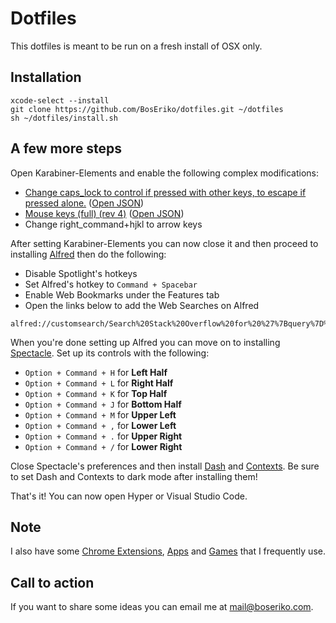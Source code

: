 # Dotfiles
This dotfiles is meant to be run on a fresh install of OSX only.

## Installation
    xcode-select --install
    git clone https://github.com/BosEriko/dotfiles.git ~/dotfiles
    sh ~/dotfiles/install.sh

## A few more steps
Open Karabiner-Elements and enable the following complex modifications:
- [Change caps_lock to control if pressed with other keys, to escape if pressed alone.](https://pqrs.org/osx/karabiner/complex_modifications/#caps_lock) ([Open JSON](https://pqrs.org/osx/karabiner/complex_modifications/json/caps_lock.json))
- [Mouse keys (full) (rev 4)](https://pqrs.org/osx/karabiner/complex_modifications/#mouse_keys_full) ([Open JSON](https://pqrs.org/osx/karabiner/complex_modifications/json/mouse_keys_full.json))
- Change right_command+hjkl to arrow keys

After setting Karabiner-Elements you can now close it and then proceed to installing [Alfred](https://www.alfredapp.com/) then do the following:
- Disable Spotlight's hotkeys
- Set Alfred's hotkey to `Command + Spacebar`
- Enable Web Bookmarks under the Features tab
- Open the links below to add the Web Searches on Alfred
```
alfred://customsearch/Search%20Stack%20Overflow%20for%20%27%7Bquery%7D%27/%3E/utf8/nospace/https%3A%2F%2Fstackoverflow.com%2Fsearch%3Fq%3D%7Bquery%7D
```

When you're done setting up Alfred you can move on to installing [Spectacle](https://www.spectacleapp.com/). Set up its controls with the following:
- `Option + Command + H` for **Left Half**
- `Option + Command + L` for **Right Half**
- `Option + Command + K` for **Top Half**
- `Option + Command + J` for **Bottom Half**
- `Option + Command + M` for **Upper Left**
- `Option + Command + ,` for **Lower Left**
- `Option + Command + .` for **Upper Right**
- `Option + Command + /` for **Lower Right**

Close Spectacle's preferences and then install [Dash](https://kapeli.com/dash) and [Contexts](https://contexts.co/). Be sure to set Dash and Contexts to dark mode after installing them!

That's it! You can now open Hyper or Visual Studio Code.

## Note
I also have some [Chrome Extensions](markdown/chrome-extensions.md), [Apps](markdown/apps.md) and [Games](markdown/games.md) that I frequently use.

## Call to action
If you want to share some ideas you can email me at mail@boseriko.com.
